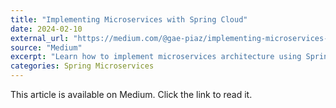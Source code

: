 ```yaml
---
title: "Implementing Microservices with Spring Cloud"
date: 2024-02-10
external_url: "https://medium.com/@gae-piaz/implementing-microservices-with-spring-cloud"
source: "Medium"
excerpt: "Learn how to implement microservices architecture using Spring Cloud, including service discovery, config server, and circuit breakers."
categories: Spring Microservices
---
```


This article is available on Medium. Click the link to read it. 